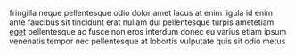 fringilla neque pellentesque odio dolor amet lacus at enim ligula id enim ante
faucibus sit tincidunt erat nullam dui pellentesque turpis ametetiam
[eget](generated_webpages/ut3.md) pellentesque ac fusce non eros interdum donec
eu varius etiam ipsum venenatis tempor nec pellentesque at lobortis vulputate
quis sit odio metus